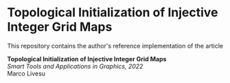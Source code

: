 # Topological Initialization of Injective Integer Grid Maps

This repository contains the author's reference implementation of the article 

**Topological Initialization of Injective Integer Grid Maps**<br />
*Smart Tools and Applications in Graphics, 2022*<br />
Marco Livesu
